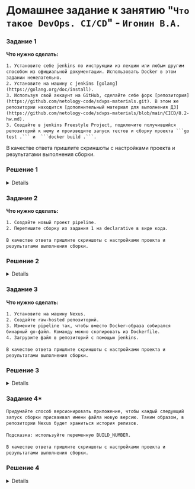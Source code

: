 # Домашнее задание к занятию "`Что такое DevOps. СI/СD`" - `Игонин В.А.`

### Задание 1

**Что нужно сделать:**

	1. Установите себе jenkins по инструкции из лекции или любым другим способом из официальной документации. Использовать Docker в этом задании нежелательно.
	2. Установите на машину с jenkins [golang](https://golang.org/doc/install).
	3. Используя свой аккаунт на GitHub, сделайте себе форк [репозитория](https://github.com/netology-code/sdvps-materials.git). В этом же репозитории находится [дополнительный материал для выполнения ДЗ](https://github.com/netology-code/sdvps-materials/blob/main/CICD/8.2-hw.md).
	3. Создайте в jenkins Freestyle Project, подключите получившийся репозиторий к нему и произведите запуск тестов и сборку проекта ```go test .``` и  ```docker build .```.

В качестве ответа пришлите скриншоты с настройками проекта и результатами выполнения сборки.

### Решение 1

<details> 
	
```
sh
/usr/local/go/bin/go test .
docker build . -t ubuntu-bionic:8082/hello-world:v$BUILD_NUMBER
docker login ubuntu-bionic:8082 -u admin -p admin1 && docker push ubuntu-bionic:8082/hello-world:v$BUILD_NUMBER && docker logout
```

![alt text](https://github.com/Sayward-k8/my-8-2/blob/main/img/1-1.png)
![alt text](https://github.com/Sayward-k8/my-8-2/blob/main/img/1-2.png)
![alt text](https://github.com/Sayward-k8/my-8-2/blob/main/img/1-3.png)
![alt text](https://github.com/Sayward-k8/my-8-2/blob/main/img/1-4.png)
![alt text](https://github.com/Sayward-k8/my-8-2/blob/main/img/1-5.png)

</details>

### Задание 2

**Что нужно сделать:**

	1. Создайте новый проект pipeline.
	2. Перепишите сборку из задания 1 на declarative в виде кода.

	В качестве ответа пришлите скриншоты с настройками проекта и результатами выполнения сборки.

### Решение 2

<details>
	
```
pipeline {
 agent any
 stages {
  stage('Git') {
   steps {git branch: 'main', url: 'https://github.com/Sayward-k8/8-2-hw'}
  }
  stage('Test') {
   steps {
    sh 'go test .'
   }
  }
  stage('Build') {
   steps {
    sh 'docker build . -t ubuntu-bionic:8082/hello-world:v$BUILD_NUMBER'
   }
  }
  stage('Push') {
   steps {
    sh 'docker login ubuntu-bionic:8082 -u admin -p admin1 && docker push ubuntu-bionic:8082/hello-world:v$BUILD_NUMBER && docker logout'   }
  }
 }
}

```

![alt text](https://github.com/Sayward-k8/my-8-2/blob/main/img/2-1.png)
![alt text](https://github.com/Sayward-k8/my-8-2/blob/main/img/2-2.png)
![alt text](https://github.com/Sayward-k8/my-8-2/blob/main/img/2-3.png)
![alt text](https://github.com/Sayward-k8/my-8-2/blob/main/img/2-4.png)
 
</details>

### Задание 3

**Что нужно сделать:**

	1. Установите на машину Nexus.
	2. Создайте raw-hosted репозиторий.
	3. Измените pipeline так, чтобы вместо Docker-образа собирался бинарный go-файл. Команду можно скопировать из Dockerfile.
	4. Загрузите файл в репозиторий с помощью jenkins.

	В качестве ответа пришлите скриншоты с настройками проекта и результатами выполнения сборки.

### Решение 3

<details>

![alt text](https://github.com/Sayward-k8/my-8-2/blob/main/img/3-1.png)
![alt text](https://github.com/Sayward-k8/my-8-2/blob/main/img/3-2.png)
![alt text](https://github.com/Sayward-k8/my-8-2/blob/main/img/3-3.png)
![alt text](https://github.com/Sayward-k8/my-8-2/blob/main/img/3-4.png)
![alt text](https://github.com/Sayward-k8/my-8-2/blob/main/img/3-5.png)

```
pipeline {
    agent any
    
    environment {
        NEXUS_URL = "http://ubuntu-bionic:8081"
        REPOSITORY = "raw-repo"
        BINARY_NAME = "hello-world"
    }
    
    stages {
        stage('Checkout') {
            steps {
                git branch: 'main', url: 'https://github.com/Sayward-k8/8-2-hw'
            }
        }
        
        stage('Build') {
            steps {
                sh 'CGO_ENABLED=0 GOOS=linux go build -a -installsuffix nocgo -o ${BINARY_NAME} .'
            }
        }
        
        stage('Upload to Nexus') {
            steps {
                sh '''
                    curl -u admin:admin1 -X PUT --upload-file ${BINARY_NAME} \
                    "${NEXUS_URL}/repository/${REPOSITORY}/${BINARY_NAME}"
                '''
            }
        }
    }
}
```
![alt text](https://github.com/Sayward-k8/my-8-2/blob/main/img/3-3.png)

</details>

### Задание 4*

	Придумайте способ версионировать приложение, чтобы каждый следующий запуск сборки присваивал имени файла новую версию. Таким образом, в репозитории Nexus будет храниться история релизов.

	Подсказка: используйте переменную BUILD_NUMBER.

	В качестве ответа пришлите скриншоты с настройками проекта и результатами выполнения сборки.

### Решение 4

<details>

```
pipeline {
    agent any
    
    environment {
        NEXUS_URL = "http://ubuntu-bionic:8081"
        REPOSITORY = "raw-repo"
        BINARY_NAME = "hello-world"
        VERSION = "v${BUILD_NUMBER}"
    }
    
    stages {
        stage('Checkout') {
            steps {
                git branch: 'main', url: 'https://github.com/Sayward-k8/8-2-hw'
            }
        }
        
        stage('Build') {
            steps {
                sh 'CGO_ENABLED=0 GOOS=linux go build -a -installsuffix nocgo -o ${BINARY_NAME} .'
            }
        }
        
        stage('Upload to Nexus') {
            steps {
                sh '''
                    curl -u admin:admin1 -X PUT --upload-file ${BINARY_NAME} \
                    "${NEXUS_URL}/repository/${REPOSITORY}/${BINARY_NAME}-${VERSION}"
                '''
            }
        }
    }
}
```


![alt text](https://github.com/Sayward-k8/my-8-2/blob/main/img/4-2.png)
![alt text](https://github.com/Sayward-k8/my-8-2/blob/main/img/4-3.png)

</details>
